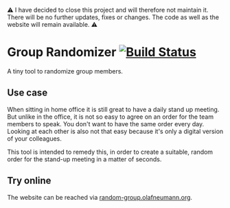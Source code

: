 :warning: I have decided to close this project and will therefore not maintain it. There will be no further updates, fixes or changes. The code as well as the website will remain available. :warning:

# Group Randomizer  [![Build Status](https://github.com/noxone/group-randomizer/actions/workflows/test.yml/badge.svg)](https://github.com/noxone/group-randomizer/actions)

A tiny tool to randomize group members.

## Use case

When sitting in home office it is still great to have a daily stand up meeting. But unlike in the office, it is not so easy to agree on an order for the team members to speak. You don't want to have the same order every day. Looking at each other is also not that easy because it's only a digital version of your colleagues.

This tool is intended to remedy this, in order to create a suitable, random order for the stand-up meeting in a matter of seconds.

## Try online

The website can be reached via [random-group.olafneumann.org](https://random-group.olafneumann.org).

